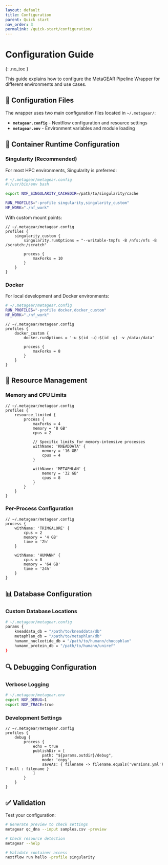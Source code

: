 ```yaml
---
layout: default
title: Configuration
parent: Quick start
nav_order: 3
permalink: /quick-start/configuration/
---
```


# Configuration Guide
{: .no_toc }

This guide explains how to configure the MetaGEAR Pipeline Wrapper for different environments and use cases.

## 📁 Configuration Files

The wrapper uses two main configuration files located in `~/.metagear/`:

- **`metagear.config`** - Nextflow configuration and resource settings
- **`metagear.env`** - Environment variables and module loading

## 🚀 Container Runtime Configuration

### Singularity (Recommended)

For most HPC environments, Singularity is preferred:

```bash
# ~/.metagear/metagear.config
#!/usr/bin/env bash

export NXF_SINGULARITY_CACHEDIR=/path/to/singularity/cache

RUN_PROFILES="-profile singularity,singularity_custom"
NF_WORK="./nf_work"
```

With custom mount points:
```
// ~/.metagear/metagear.config
profiles {
    singularity_custom {
        singularity.runOptions = "--writable-tmpfs -B /nfs:/nfs -B /scratch:/scratch"

        process {
            maxForks = 10
        }
    }
}
```

### Docker

For local development and Docker environments:

```bash
# ~/.metagear/metagear.config
RUN_PROFILES="-profile docker,docker_custom"
NF_WORK="./nf_work"
```

```
// ~/.metagear/metagear.config
profiles {
    docker_custom {
        docker.runOptions = '-u $(id -u):$(id -g) -v /data:/data'

        process {
            maxForks = 8
        }
    }
}
```

## 🔧 Resource Management

### Memory and CPU Limits

```
// ~/.metagear/metagear.config
profiles {
    resource_limited {
        process {
            maxForks = 4
            memory = '8 GB'
            cpus = 2

            // Specific limits for memory-intensive processes
            withName: 'KNEADDATA' {
                memory = '16 GB'
                cpus = 4
            }

            withName: 'METAPHLAN' {
                memory = '32 GB'
                cpus = 8
            }
        }
    }
}
```

### Per-Process Configuration

```
// ~/.metagear/metagear.config
process {
    withName: 'TRIMGALORE' {
        cpus = 2
        memory = '4 GB'
        time = '2h'
    }

    withName: 'HUMANN' {
        cpus = 8
        memory = '64 GB'
        time = '24h'
    }
}
```

## 📊 Database Configuration

### Custom Database Locations

```bash
# ~/.metagear/metagear.config
params {
    kneaddata_db = "/path/to/kneaddata/db"
    metaphlan_db = "/path/to/metaphlan/db"
    humann_nucleotide_db = "/path/to/humann/chocophlan"
    humann_protein_db = "/path/to/humann/uniref"
}
```

<!-- ### Database Download Configuration

```bash
# ~/.metagear/metagear.config
params {
    download_databases = true
    db_download_dir = "/shared/databases"

    // Skip specific databases
    skip_kneaddata_db = false
    skip_metaphlan_db = false
    skip_humann_db = false
}
``` -->


## 🔍 Debugging Configuration

### Verbose Logging

```bash
# ~/.metagear/metagear.env
export NXF_DEBUG=1
export NXF_TRACE=true
```

### Development Settings

```
// ~/.metagear/metagear.config
profiles {
    debug {
        process {
            echo = true
            publishDir = [
                path: "${params.outdir}/debug",
                mode: 'copy',
                saveAs: { filename -> filename.equals('versions.yml') ? null : filename }
            ]
        }
    }
}
```

## ✅ Validation

Test your configuration:
```bash
# Generate preview to check settings
metagear qc_dna --input samples.csv -preview

# Check resource detection
metagear --help

# Validate container access
nextflow run hello -profile singularity
```
